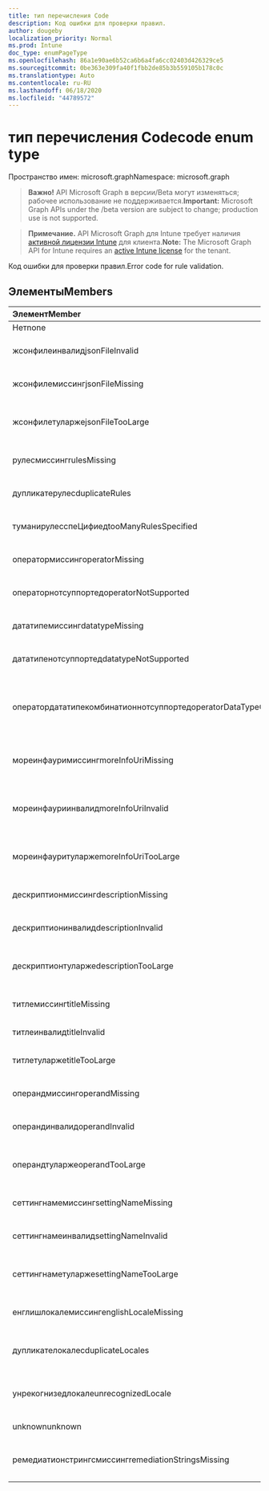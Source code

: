 ```yaml
---
title: тип перечисления Code
description: Код ошибки для проверки правил.
author: dougeby
localization_priority: Normal
ms.prod: Intune
doc_type: enumPageType
ms.openlocfilehash: 86a1e90ae6b52ca6b6a4fa6cc02403d426329ce5
ms.sourcegitcommit: 0be363e309fa40f1fbb2de85b3b559105b178c0c
ms.translationtype: Auto
ms.contentlocale: ru-RU
ms.lasthandoff: 06/18/2020
ms.locfileid: "44789572"
---
```

# <a name="code-enum-type"></a><span data-ttu-id="abcd9-103">тип перечисления Code</span><span class="sxs-lookup"><span data-stu-id="abcd9-103">code enum type</span></span>

<span data-ttu-id="abcd9-104">Пространство имен: microsoft.graph</span><span class="sxs-lookup"><span data-stu-id="abcd9-104">Namespace: microsoft.graph</span></span>

> <span data-ttu-id="abcd9-105">**Важно!** API Microsoft Graph в версии/Beta могут изменяться; рабочее использование не поддерживается.</span><span class="sxs-lookup"><span data-stu-id="abcd9-105">**Important:** Microsoft Graph APIs under the /beta version are subject to change; production use is not supported.</span></span>

> <span data-ttu-id="abcd9-106">**Примечание.** API Microsoft Graph для Intune требует наличия [активной лицензии Intune](https://go.microsoft.com/fwlink/?linkid=839381) для клиента.</span><span class="sxs-lookup"><span data-stu-id="abcd9-106">**Note:** The Microsoft Graph API for Intune requires an [active Intune license](https://go.microsoft.com/fwlink/?linkid=839381) for the tenant.</span></span>

<span data-ttu-id="abcd9-107">Код ошибки для проверки правил.</span><span class="sxs-lookup"><span data-stu-id="abcd9-107">Error code for rule validation.</span></span>

## <a name="members"></a><span data-ttu-id="abcd9-108">Элементы</span><span class="sxs-lookup"><span data-stu-id="abcd9-108">Members</span></span>
|<span data-ttu-id="abcd9-109">Элемент</span><span class="sxs-lookup"><span data-stu-id="abcd9-109">Member</span></span>|<span data-ttu-id="abcd9-110">Значение</span><span class="sxs-lookup"><span data-stu-id="abcd9-110">Value</span></span>|<span data-ttu-id="abcd9-111">Описание</span><span class="sxs-lookup"><span data-stu-id="abcd9-111">Description</span></span>|
|:---|:---|:---|
|<span data-ttu-id="abcd9-112">Нет</span><span class="sxs-lookup"><span data-stu-id="abcd9-112">none</span></span>|<span data-ttu-id="abcd9-113">нуль</span><span class="sxs-lookup"><span data-stu-id="abcd9-113">0</span></span>|<span data-ttu-id="abcd9-114">Ошибка нет.</span><span class="sxs-lookup"><span data-stu-id="abcd9-114">None error.</span></span>|
|<span data-ttu-id="abcd9-115">жсонфилеинвалид</span><span class="sxs-lookup"><span data-stu-id="abcd9-115">jsonFileInvalid</span></span>|<span data-ttu-id="abcd9-116">1 </span><span class="sxs-lookup"><span data-stu-id="abcd9-116">1</span></span>|<span data-ttu-id="abcd9-117">Ошибка: недопустимый файл JSON.</span><span class="sxs-lookup"><span data-stu-id="abcd9-117">Json file invalid error.</span></span>|
|<span data-ttu-id="abcd9-118">жсонфилемиссинг</span><span class="sxs-lookup"><span data-stu-id="abcd9-118">jsonFileMissing</span></span>|<span data-ttu-id="abcd9-119">2</span><span class="sxs-lookup"><span data-stu-id="abcd9-119">2</span></span>|<span data-ttu-id="abcd9-120">Отсутствует ошибка в файле JSON.</span><span class="sxs-lookup"><span data-stu-id="abcd9-120">Json file missing error.</span></span>|
|<span data-ttu-id="abcd9-121">жсонфилетуларже</span><span class="sxs-lookup"><span data-stu-id="abcd9-121">jsonFileTooLarge</span></span>|<span data-ttu-id="abcd9-122">4</span><span class="sxs-lookup"><span data-stu-id="abcd9-122">3</span></span>|<span data-ttu-id="abcd9-123">Ошибка слишком большого размера JSON File.</span><span class="sxs-lookup"><span data-stu-id="abcd9-123">Json file too large error.</span></span>|
|<span data-ttu-id="abcd9-124">рулесмиссинг</span><span class="sxs-lookup"><span data-stu-id="abcd9-124">rulesMissing</span></span>|<span data-ttu-id="abcd9-125">4 </span><span class="sxs-lookup"><span data-stu-id="abcd9-125">4</span></span>|<span data-ttu-id="abcd9-126">Ошибка отсутствия правил.</span><span class="sxs-lookup"><span data-stu-id="abcd9-126">Rules missing error.</span></span>|
|<span data-ttu-id="abcd9-127">дупликатерулес</span><span class="sxs-lookup"><span data-stu-id="abcd9-127">duplicateRules</span></span>|<span data-ttu-id="abcd9-128">5 </span><span class="sxs-lookup"><span data-stu-id="abcd9-128">5</span></span>|<span data-ttu-id="abcd9-129">Ошибка правил дублирования.</span><span class="sxs-lookup"><span data-stu-id="abcd9-129">Duplicate rules error.</span></span>|
|<span data-ttu-id="abcd9-130">туманирулесспеЦифиед</span><span class="sxs-lookup"><span data-stu-id="abcd9-130">tooManyRulesSpecified</span></span>|<span data-ttu-id="abcd9-131">6 </span><span class="sxs-lookup"><span data-stu-id="abcd9-131">6</span></span>|<span data-ttu-id="abcd9-132">Указана слишком много правил.</span><span class="sxs-lookup"><span data-stu-id="abcd9-132">Too many rules specified error.</span></span>|
|<span data-ttu-id="abcd9-133">оператормиссинг</span><span class="sxs-lookup"><span data-stu-id="abcd9-133">operatorMissing</span></span>|<span data-ttu-id="abcd9-134">7 </span><span class="sxs-lookup"><span data-stu-id="abcd9-134">7</span></span>|<span data-ttu-id="abcd9-135">Ошибка отсутствия оператора.</span><span class="sxs-lookup"><span data-stu-id="abcd9-135">Operator missing error.</span></span>|
|<span data-ttu-id="abcd9-136">операторнотсуппортед</span><span class="sxs-lookup"><span data-stu-id="abcd9-136">operatorNotSupported</span></span>|<span data-ttu-id="abcd9-137">8 </span><span class="sxs-lookup"><span data-stu-id="abcd9-137">8</span></span>|<span data-ttu-id="abcd9-138">Ошибка оператора не поддерживается.</span><span class="sxs-lookup"><span data-stu-id="abcd9-138">Operator not supported error.</span></span>|
|<span data-ttu-id="abcd9-139">дататипемиссинг</span><span class="sxs-lookup"><span data-stu-id="abcd9-139">datatypeMissing</span></span>|<span data-ttu-id="abcd9-140">9 </span><span class="sxs-lookup"><span data-stu-id="abcd9-140">9</span></span>|<span data-ttu-id="abcd9-141">Отсутствует ошибка типа данных.</span><span class="sxs-lookup"><span data-stu-id="abcd9-141">Data type missing error.</span></span>|
|<span data-ttu-id="abcd9-142">дататипенотсуппортед</span><span class="sxs-lookup"><span data-stu-id="abcd9-142">datatypeNotSupported</span></span>|<span data-ttu-id="abcd9-143">10 </span><span class="sxs-lookup"><span data-stu-id="abcd9-143">10</span></span>|<span data-ttu-id="abcd9-144">Ошибка "тип данных не поддерживается".</span><span class="sxs-lookup"><span data-stu-id="abcd9-144">Data type not supported error.</span></span>|
|<span data-ttu-id="abcd9-145">оператордататипекомбинатионнотсуппортед</span><span class="sxs-lookup"><span data-stu-id="abcd9-145">operatorDataTypeCombinationNotSupported</span></span>|<span data-ttu-id="abcd9-146">-11:00</span><span class="sxs-lookup"><span data-stu-id="abcd9-146">11</span></span>|<span data-ttu-id="abcd9-147">Комбинация типов данных оператора не поддерживает ошибку.</span><span class="sxs-lookup"><span data-stu-id="abcd9-147">Operator data type combination not supported error.</span></span>|
|<span data-ttu-id="abcd9-148">мореинфауримиссинг</span><span class="sxs-lookup"><span data-stu-id="abcd9-148">moreInfoUriMissing</span></span>|<span data-ttu-id="abcd9-149">12 </span><span class="sxs-lookup"><span data-stu-id="abcd9-149">12</span></span>|<span data-ttu-id="abcd9-150">Дополнительная информация урлмиссинг об ошибке.</span><span class="sxs-lookup"><span data-stu-id="abcd9-150">More info urlmissing error.</span></span>|
|<span data-ttu-id="abcd9-151">мореинфауриинвалид</span><span class="sxs-lookup"><span data-stu-id="abcd9-151">moreInfoUriInvalid</span></span>|<span data-ttu-id="abcd9-152">13 </span><span class="sxs-lookup"><span data-stu-id="abcd9-152">13</span></span>|<span data-ttu-id="abcd9-153">Недопустимая ошибка URL-адреса дополнительной информации.</span><span class="sxs-lookup"><span data-stu-id="abcd9-153">More info url invalid error.</span></span>|
|<span data-ttu-id="abcd9-154">мореинфауритуларже</span><span class="sxs-lookup"><span data-stu-id="abcd9-154">moreInfoUriTooLarge</span></span>|<span data-ttu-id="abcd9-155">14 </span><span class="sxs-lookup"><span data-stu-id="abcd9-155">14</span></span>|<span data-ttu-id="abcd9-156">Дополнительные сведения о ЛТУ большой ошибке.</span><span class="sxs-lookup"><span data-stu-id="abcd9-156">More info ur ltoo large error.</span></span>|
|<span data-ttu-id="abcd9-157">дескриптионмиссинг</span><span class="sxs-lookup"><span data-stu-id="abcd9-157">descriptionMissing</span></span>|<span data-ttu-id="abcd9-158">15 </span><span class="sxs-lookup"><span data-stu-id="abcd9-158">15</span></span>|<span data-ttu-id="abcd9-159">Описание содержит ошибку.</span><span class="sxs-lookup"><span data-stu-id="abcd9-159">Description missing error.</span></span>|
|<span data-ttu-id="abcd9-160">дескриптионинвалид</span><span class="sxs-lookup"><span data-stu-id="abcd9-160">descriptionInvalid</span></span>|<span data-ttu-id="abcd9-161">16 </span><span class="sxs-lookup"><span data-stu-id="abcd9-161">16</span></span>|<span data-ttu-id="abcd9-162">Недопустимое описание ошибки.</span><span class="sxs-lookup"><span data-stu-id="abcd9-162">Description invalid error.</span></span>|
|<span data-ttu-id="abcd9-163">дескриптионтуларже</span><span class="sxs-lookup"><span data-stu-id="abcd9-163">descriptionTooLarge</span></span>|<span data-ttu-id="abcd9-164">17 </span><span class="sxs-lookup"><span data-stu-id="abcd9-164">17</span></span>|<span data-ttu-id="abcd9-165">Слишком большое описание ошибки.</span><span class="sxs-lookup"><span data-stu-id="abcd9-165">Description too large error.</span></span>|
|<span data-ttu-id="abcd9-166">титлемиссинг</span><span class="sxs-lookup"><span data-stu-id="abcd9-166">titleMissing</span></span>|<span data-ttu-id="abcd9-167">18 </span><span class="sxs-lookup"><span data-stu-id="abcd9-167">18</span></span>|<span data-ttu-id="abcd9-168">В названии отсутствует ошибка.</span><span class="sxs-lookup"><span data-stu-id="abcd9-168">Title missing error.</span></span>|
|<span data-ttu-id="abcd9-169">титлеинвалид</span><span class="sxs-lookup"><span data-stu-id="abcd9-169">titleInvalid</span></span>|<span data-ttu-id="abcd9-170">19</span><span class="sxs-lookup"><span data-stu-id="abcd9-170">19</span></span>|<span data-ttu-id="abcd9-171">Недопустимый заголовок ошибки.</span><span class="sxs-lookup"><span data-stu-id="abcd9-171">Title invalid error.</span></span>|
|<span data-ttu-id="abcd9-172">титлетуларже</span><span class="sxs-lookup"><span data-stu-id="abcd9-172">titleTooLarge</span></span>|<span data-ttu-id="abcd9-173">двадцать</span><span class="sxs-lookup"><span data-stu-id="abcd9-173">20</span></span>|<span data-ttu-id="abcd9-174">Ошибка слишком большого заголовка.</span><span class="sxs-lookup"><span data-stu-id="abcd9-174">Title too large error.</span></span>|
|<span data-ttu-id="abcd9-175">операндмиссинг</span><span class="sxs-lookup"><span data-stu-id="abcd9-175">operandMissing</span></span>|<span data-ttu-id="abcd9-176">21</span><span class="sxs-lookup"><span data-stu-id="abcd9-176">21</span></span>|<span data-ttu-id="abcd9-177">Отсутствует ошибка в операнде.</span><span class="sxs-lookup"><span data-stu-id="abcd9-177">Operand missing error.</span></span>|
|<span data-ttu-id="abcd9-178">операндинвалид</span><span class="sxs-lookup"><span data-stu-id="abcd9-178">operandInvalid</span></span>|<span data-ttu-id="abcd9-179">22</span><span class="sxs-lookup"><span data-stu-id="abcd9-179">22</span></span>|<span data-ttu-id="abcd9-180">Недопустимая ошибка операнда.</span><span class="sxs-lookup"><span data-stu-id="abcd9-180">Operand invalid error.</span></span>|
|<span data-ttu-id="abcd9-181">операндтуларже</span><span class="sxs-lookup"><span data-stu-id="abcd9-181">operandTooLarge</span></span>|<span data-ttu-id="abcd9-182">23</span><span class="sxs-lookup"><span data-stu-id="abcd9-182">23</span></span>|<span data-ttu-id="abcd9-183">Ошибка слишком большого размера операнда.</span><span class="sxs-lookup"><span data-stu-id="abcd9-183">Operand too large error.</span></span>|
|<span data-ttu-id="abcd9-184">сеттингнамемиссинг</span><span class="sxs-lookup"><span data-stu-id="abcd9-184">settingNameMissing</span></span>|<span data-ttu-id="abcd9-185">открыт</span><span class="sxs-lookup"><span data-stu-id="abcd9-185">24</span></span>|<span data-ttu-id="abcd9-186">Ошибка "имя параметра не задано".</span><span class="sxs-lookup"><span data-stu-id="abcd9-186">Setting name missing error.</span></span>|
|<span data-ttu-id="abcd9-187">сеттингнамеинвалид</span><span class="sxs-lookup"><span data-stu-id="abcd9-187">settingNameInvalid</span></span>|<span data-ttu-id="abcd9-188">25</span><span class="sxs-lookup"><span data-stu-id="abcd9-188">25</span></span>|<span data-ttu-id="abcd9-189">Недопустимая ошибка параметра Name.</span><span class="sxs-lookup"><span data-stu-id="abcd9-189">Setting name invalid error.</span></span>|
|<span data-ttu-id="abcd9-190">сеттингнаметуларже</span><span class="sxs-lookup"><span data-stu-id="abcd9-190">settingNameTooLarge</span></span>|<span data-ttu-id="abcd9-191">26</span><span class="sxs-lookup"><span data-stu-id="abcd9-191">26</span></span>|<span data-ttu-id="abcd9-192">Ошибка слишком большого имени параметра.</span><span class="sxs-lookup"><span data-stu-id="abcd9-192">Setting name too large error.</span></span>|
|<span data-ttu-id="abcd9-193">енглишлокалемиссинг</span><span class="sxs-lookup"><span data-stu-id="abcd9-193">englishLocaleMissing</span></span>|<span data-ttu-id="abcd9-194">27</span><span class="sxs-lookup"><span data-stu-id="abcd9-194">27</span></span>|<span data-ttu-id="abcd9-195">Отсутствует ошибка на английском языке.</span><span class="sxs-lookup"><span data-stu-id="abcd9-195">English locale missing error.</span></span>|
|<span data-ttu-id="abcd9-196">дупликателокалес</span><span class="sxs-lookup"><span data-stu-id="abcd9-196">duplicateLocales</span></span>|<span data-ttu-id="abcd9-197">8</span><span class="sxs-lookup"><span data-stu-id="abcd9-197">28</span></span>|<span data-ttu-id="abcd9-198">Ошибка дублирования языковых стандартов.</span><span class="sxs-lookup"><span data-stu-id="abcd9-198">Duplicate locales error.</span></span>|
|<span data-ttu-id="abcd9-199">унрекогнизедлокале</span><span class="sxs-lookup"><span data-stu-id="abcd9-199">unrecognizedLocale</span></span>|<span data-ttu-id="abcd9-200">суммируемых</span><span class="sxs-lookup"><span data-stu-id="abcd9-200">29</span></span>|<span data-ttu-id="abcd9-201">Неизвестная ошибка языкового стандарта.</span><span class="sxs-lookup"><span data-stu-id="abcd9-201">Unrecognized locale error.</span></span>|
|<span data-ttu-id="abcd9-202">unknown</span><span class="sxs-lookup"><span data-stu-id="abcd9-202">unknown</span></span>|<span data-ttu-id="abcd9-203">более</span><span class="sxs-lookup"><span data-stu-id="abcd9-203">30</span></span>|<span data-ttu-id="abcd9-204">Неизвестная ошибка.</span><span class="sxs-lookup"><span data-stu-id="abcd9-204">Unknown error.</span></span>|
|<span data-ttu-id="abcd9-205">ремедиатионстрингсмиссинг</span><span class="sxs-lookup"><span data-stu-id="abcd9-205">remediationStringsMissing</span></span>|<span data-ttu-id="abcd9-206">длиной</span><span class="sxs-lookup"><span data-stu-id="abcd9-206">31</span></span>|<span data-ttu-id="abcd9-207">Отсутствуют ошибки в строках исправлений.</span><span class="sxs-lookup"><span data-stu-id="abcd9-207">Remediation strings missing error.</span></span>|



